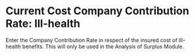 # Current Cost Company Contribution Rate: Ill-health

Enter the Company Contribution Rate in respect of the insured cost of
Ill-health benefits. This will only be used in the Analysis of Surplus
Module.
